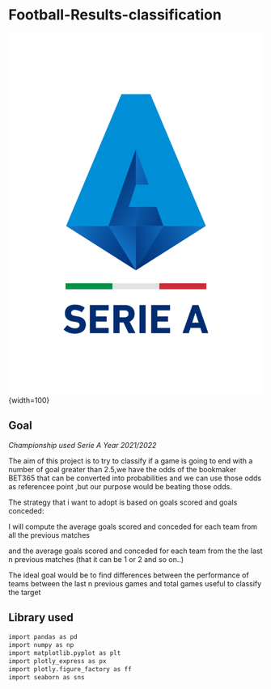 # Football-Results-classification
![](/images/se1113l151-serie-a-logo-lega-serie-a-european-leagues.png ){width=100}
## Goal

*Championship used Serie A Year 2021/2022*

The aim of this project is to try to classify if a game is going to end with a number of goal greater than 2.5,we have the odds of the bookmaker BET365 that can be converted into probabilities and we can use those odds as referencee point ,but our purpose would be beating those odds.

The strategy that i want to adopt is based on goals scored and goals conceded:

I will compute the average goals scored and conceded for each team from all the previous matches

and the average goals scored and conceded for each team from the the last n previous matches (that it can be 1 or 2 and so on..)

The ideal goal would be to find differences between the performance of teams between the last n previous games and total games useful to classify the target

## Library used
```
import pandas as pd
import numpy as np
import matplotlib.pyplot as plt
import plotly_express as px
import plotly.figure_factory as ff
import seaborn as sns
```
